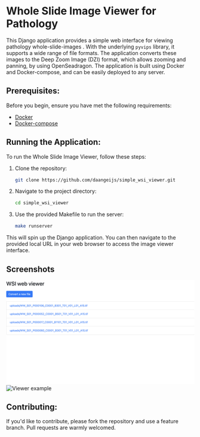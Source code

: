 # Whole Slide Image Viewer for Pathology

This Django application provides a simple web interface for viewing pathology whole-slide-images . With the underlying `pyvips` library, it supports a wide range of file formats. The application converts these images to the Deep Zoom Image (DZI) format, which allows zooming and panning, by using OpenSeadragon. The application is built using Docker and Docker-compose, and can be easily deployed to any server.

## Prerequisites:

Before you begin, ensure you have met the following requirements:

- [Docker](https://www.docker.com/get-started)
- [Docker-compose](https://docs.docker.com/compose/install/)

## Running the Application:

To run the Whole Slide Image Viewer, follow these steps:

1. Clone the repository:
    ```bash
    git clone https://github.com/daangeijs/simple_wsi_viewer.git
    ```

2. Navigate to the project directory:
    ```bash
    cd simple_wsi_viewer
    ```

3. Use the provided Makefile to run the server:
    ```bash
    make runserver
    ```

This will spin up the Django application. You can then navigate to the provided local URL in your web browser to access the image viewer interface.

## Screenshots
![List example](examples/list.png)
![Viewer example](examples/slide_view.png)


## Contributing:

If you'd like to contribute, please fork the repository and use a feature branch. Pull requests are warmly welcomed.